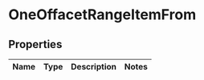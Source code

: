 # OneOffacetRangeItemFrom

## Properties
Name | Type | Description | Notes
------------ | ------------- | ------------- | -------------
